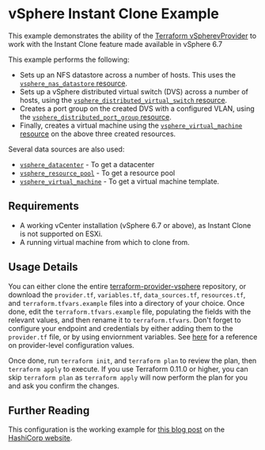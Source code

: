 # vSphere Instant Clone Example

This example demonstrates the ability of the [Terraform vSpherevProvider][ref-tf-vsphere] 
to work with the Instant Clone feature made available in vSphere 6.7

[ref-tf-vsphere]: https://www.terraform.io/docs/providers/vsphere/index.html

This example performs the following:

* Sets up an NFS datastore across a number of hosts. This uses the
  [`vsphere_nas_datastore` resource][ref-tf-vsphere-nas-datastore].
* Sets up a vSphere distributed virtual switch (DVS) across a number of hosts,
  using the [`vsphere_distributed_virtual_switch` resource][ref-tf-vsphere-dvs].
* Creates a port group on the created DVS with a configured VLAN, using the
  [`vsphere_distributed_port_group` resource][ref-tf-vsphere-dvportgroup].
* Finally, creates a virtual machine using the [`vsphere_virtual_machine`
  resource][ref-tf-vsphere-virtual-machine] on the above three created
  resources.

[ref-tf-vsphere-nas-datastore]: https://www.terraform.io/docs/providers/vsphere/r/nas_datastore.html
[ref-tf-vsphere-dvs]: https://www.terraform.io/docs/providers/vsphere/r/distributed_virtual_switch.html
[ref-tf-vsphere-dvportgroup]: https://www.terraform.io/docs/providers/vsphere/r/distributed_port_group.html
[ref-tf-vsphere-virtual-machine]: https://www.terraform.io/docs/providers/vsphere/r/virtual_machine.html

Several data sources are also used:

* [`vsphere_datacenter`][ref-tf-vsphere-datacenter] - To get a datacenter
* [`vsphere_resource_pool`][ref-tf-vsphere-resource-pool] - To get a resource
  pool
* [`vsphere_virtual_machine`][ref-tf-vsphere-vm-data-source] - To get a virtual
  machine template.

[ref-tf-vsphere-datacenter]: https://www.terraform.io/docs/providers/vsphere/d/datacenter.html
[ref-tf-vsphere-resource-pool]: https://www.terraform.io/docs/providers/vsphere/d/resource_pool.html
[ref-tf-vsphere-vm-data-source]: https://www.terraform.io/docs/providers/vsphere/d/virtual_machine.html

## Requirements

* A working vCenter installation (vSphere 6.7 or above), as Instant Clone is not supported on ESXi.
* A running virtual machine from which to clone from.

## Usage Details

You can either clone the entire
[terraform-provider-vsphere][ref-tf-vsphere-github] repository, or download the
`provider.tf`, `variables.tf`, `data_sources.tf`, `resources.tf`, and
`terraform.tfvars.example` files into a directory of your choice. Once done,
edit the `terraform.tfvars.example` file, populating the fields with the
relevant values, and then rename it to `terraform.tfvars`. Don't forget to
configure your endpoint and credentials by either adding them to the
`provider.tf` file, or by using enviornment variables. See
[here][ref-tf-vsphere-provider-settings] for a reference on provider-level
configuration values.

[ref-tf-vsphere-github]: https://github.com/terraform-providers/terraform-provider-vsphere
[ref-tf-vsphere-provider-settings]: https://www.terraform.io/docs/providers/vsphere/index.html#argument-reference

Once done, run `terraform init`, and `terraform plan` to review the plan, then
`terraform apply` to execute. If you use Terraform 0.11.0 or higher, you can
skip `terraform plan` as `terraform apply` will now perform the plan for you and
ask you confirm the changes.

## Further Reading

This configuration is the working example for [this blog
post][a-re-introduction-to-the-terraform-vsphere-provider] on the [HashiCorp
website][hc-website].

[a-re-introduction-to-the-terraform-vsphere-provider]: https://www.hashicorp.com/blog/a-re-introduction-to-the-terraform-vsphere-provider
[hc-website]: https://www.hashicorp.com/
